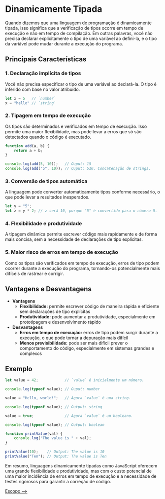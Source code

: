 # Dinamicamente Tipada

Quando dizemos que uma linguagem de programação é dinamicamente tipada, isso significa que a verificação de tipos ocorre em tempo de execução e não em tempo de compilação. Em outras palavras, você não precisa declarar explicitamente o tipo de uma variável ao defini-la, e o tipo da variável pode mudar durante a execução do programa.

## Principais Características

### 1. Declaração implícita de tipos

Você não precisa especificar o tipo de uma variável ao declará-la. O tipo é inferido com base no valor atribuído.

```JavaScript
let x = 5   // `number`
x = "hello" // `string`
```

### 2. Tipagem em tempo de execução

Os tipos são determinados e verificados em tempo de execução. Isso permite uma maior flexibilidade, mas pode levar a erros que só são detectados quando o código é executado.

```JavaScript
function add(a, b) {
    return a + b;
}

console.log(add(5, 10));   // Ouput: 15
console.log(add("5", 10)); // Ouput: 510. Concatenação de strings.
```

### 3. Conversão de tipos automática

A linguagem pode converter automaticamente tipos conforme necessário, o que pode levar a resultados inesperados.

```JavaScript
let y = "5";
let z = y * 2; // z será 10, porque "5" é convertido para o número 5.
```

### 4. Flexibilidade e produtividade

A tipagem dinâmica permite escrever código mais rapidamente e de forma mais concisa, sem a necessidade de declarações de tipo explícitas.

### 5. Maior risco de erros em tempo de execução

Como os tipos são verificados em tempo de execução, erros de tipo podem ocorrer durante a execução do programa, tornando-os potencialmente mais difíceis de rastrear e corrigir.

## Vantagens e Desvantagens

- **Vantagens**
    + **Flexibilidade:** permite escrever código de maneira rápida e eficiente sem declarações de tipo explícitas
    + **Produtividade:** pode aumentar a produtividade, especialmente em prototipagem e desenvolvimento rápido
- **Desvantagens**
    + **Erros em tempo de execução:** erros de tipo podem surgir durante a execução, o que pode tornar a depuração mais difícil
    + **Menos previsibilidade:** pode ser mais difícil prever o comportamento do código, especialmente em sistemas grandes e complexos

## Exemplo

```JavaScript
let value = 42;            // `value` é inicialmente um número.

console.log(typeof value); // Ouput: number

value = "Hello, world!";   // Agora `value` é uma string.

console.log(typeof value); // Output: string

value = true;              // Agora `value` é um booleano.

console.log(typeof value); // Output: boolean

function printValue(val) {
    console.log("The value is " + val);
}

printValue(10);    // Output: The value is 10
printValue("Ten"); // Output: The value is Ten
```

Em resumo, linguagens dinamicamente tipadas como JavaScript oferecem uma grande flexibilidade e produtividade, mas com o custo potencial de uma maior incidência de erros em tempo de execução e a necessidade de testes rigorosos para garantir a correção de código.

[Escopo -->](./escopo.md)